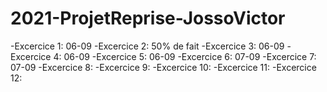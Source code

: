 # 2021-ProjetReprise-JossoVictor
-Excercice 1: 06-09
-Excercice 2: 50% de fait
-Excercice 3: 06-09
-Excercice 4: 06-09
-Excercice 5: 06-09
-Excercice 6: 07-09
-Excercice 7: 07-09
-Excercice 8: 
-Excercice 9: 
-Excercice 10: 
-Excercice 11: 
-Excercice 12: 

